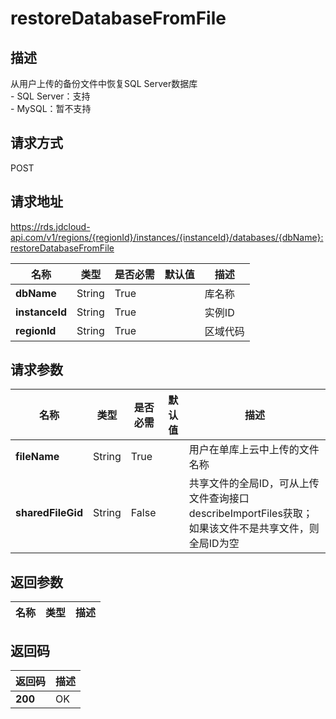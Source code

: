 # restoreDatabaseFromFile


## 描述
从用户上传的备份文件中恢复SQL Server数据库</br>- SQL Server：支持</br>- MySQL：暂不支持

## 请求方式
POST

## 请求地址
https://rds.jdcloud-api.com/v1/regions/{regionId}/instances/{instanceId}/databases/{dbName}:restoreDatabaseFromFile

|名称|类型|是否必需|默认值|描述|
|---|---|---|---|---|
|**dbName**|String|True||库名称|
|**instanceId**|String|True||实例ID|
|**regionId**|String|True||区域代码|

## 请求参数
|名称|类型|是否必需|默认值|描述|
|---|---|---|---|---|
|**fileName**|String|True||用户在单库上云中上传的文件名称|
|**sharedFileGid**|String|False||共享文件的全局ID，可从上传文件查询接口describeImportFiles获取；如果该文件不是共享文件，则全局ID为空|


## 返回参数
|名称|类型|描述|
|---|---|---|



## 返回码
|返回码|描述|
|---|---|
|**200**|OK|
